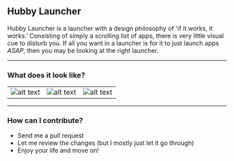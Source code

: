 ## Hubby Launcher ##

Hubby Launcher is a launcher with a design philosophy of 'if it works, it works.' Consisting of simply a scrolling list of apps, there is very little visual cue to disturb you. If all you want in a launcher is for it to just launch apps _ASAP_, then you may be looking at the right launcher.

***

### What does it look like? ##

| | | |
|:-------------------------:|:-------------------------:|:-------------------------:|
![alt text](https://github.com/F4uzan/HubbyLauncher/raw/master/readme/1-home.png "Homescreen") | ![alt text](https://github.com/F4uzan/HubbyLauncher/raw/master/readme/2-list.png "List all your apps") | ![alt text](https://github.com/F4uzan/HubbyLauncher/raw/master/readme/3-search.png "Search and find apps")

***

### How can I contribute? ###

* Send me a pull request
* Let me review the changes (but I mostly just let it go through)
* Enjoy your life and move on!

